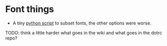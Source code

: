 # Font things

- A tiny [python script](font-subsetting.py) to subset fonts, the other options were worse.

TODO: think a little harder what goes in the wiki and what goes in the dotrc repo?
